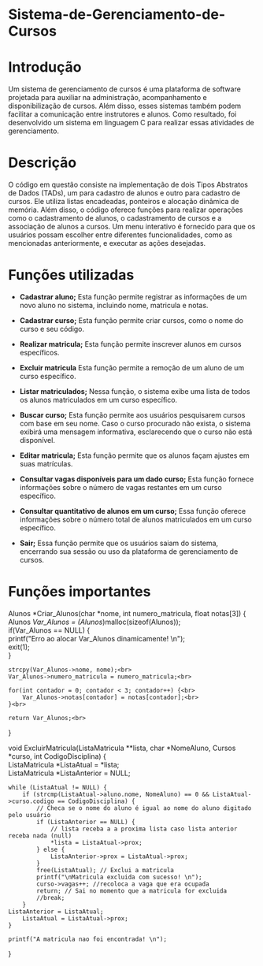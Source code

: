 # Sistema-de-Gerenciamento-de-Cursos
# Introdução 
Um sistema de gerenciamento de cursos é uma plataforma de software projetada para auxiliar na administração, acompanhamento e disponibilização de cursos. Além disso, esses sistemas também podem facilitar a comunicação entre instrutores e alunos. Como resultado, foi desenvolvido um sistema em linguagem C para realizar essas atividades de gerenciamento.

# Descrição 
O código em questão consiste na implementação de dois Tipos Abstratos de Dados (TADs), um para cadastro de alunos e outro para cadastro de cursos. Ele utiliza listas encadeadas, ponteiros e alocação dinâmica de memória. Além disso, o código oferece funções para realizar operações como o cadastramento de alunos, o cadastramento de cursos e a associação de alunos a cursos. Um menu interativo é fornecido para que os usuários possam escolher entre diferentes funcionalidades, como as mencionadas anteriormente, e executar as ações desejadas.

# Funções utilizadas 
* <strong>Cadastrar aluno;</strong>
 Esta função permite registrar as informações de um novo aluno no sistema, incluindo nome, matricula e notas.

* <strong>Cadastrar curso;</strong>
 Esta função permite criar cursos, como o nome do curso e seu código.
  
* <strong>Realizar matricula;</strong>
 Esta função permite inscrever alunos em cursos específicos. 

* <strong>Excluir matricula</strong>
Esta função permite a remoção de um aluno de um curso específico.

* <strong>Listar matriculados;</strong>
  Nessa função, o sistema exibe uma lista de todos os alunos matriculados em um curso específico.

* <strong>Buscar curso;</strong>
   Esta função permite aos usuários pesquisarem cursos com base em seu nome. Caso o curso procurado não exista, o sistema exibirá uma mensagem informativa, esclarecendo que o curso não está disponível. 
* <strong>Editar matricula;</strong>
 Esta função permite que os alunos façam ajustes em suas matrículas.

* <strong>Consultar vagas disponíveis para um dado curso;</strong>
 Esta função fornece informações sobre o número de vagas restantes em um curso específico.

* <strong>Consultar quantitativo de alunos em um curso;</strong>
 Essa função oferece informações sobre o número total de alunos matriculados em um curso específico.

* <strong>Sair;</strong>
  Essa função permite que os usuários saiam do sistema, encerrando sua sessão ou uso da plataforma de gerenciamento de cursos.
  
# Funções importantes
  Alunos *Criar_Alunos(char *nome, int numero_matricula, float notas[3]) {<br>
    Alunos *Var_Alunos = (Alunos*)malloc(sizeof(Alunos));<br>
    if(Var_Alunos == NULL) {<br>
        printf("Erro ao alocar Var_Alunos dinamicamente! \n");<br>
        exit(1);<br>
    }

    strcpy(Var_Alunos->nome, nome);<br>
    Var_Alunos->numero_matricula = numero_matricula;<br>

    for(int contador = 0; contador < 3; contador++) {<br>
        Var_Alunos->notas[contador] = notas[contador];<br>
    }<br>

    return Var_Alunos;<br>
} 

void ExcluirMatricula(ListaMatricula **lista, char *NomeAluno, Cursos *curso, int CodigoDisciplina) {<br>
    ListaMatricula *ListaAtual = *lista;<br>
    ListaMatricula *ListaAnterior = NULL;<br>

    while (ListaAtual != NULL) {
        if (strcmp(ListaAtual->aluno.nome, NomeAluno) == 0 && ListaAtual->curso.codigo == CodigoDisciplina) {
            // Checa se o nome do aluno é igual ao nome do aluno digitado pelo usuário
            if (ListaAnterior == NULL) {
                // lista receba a a proxima lista caso lista anterior receba nada (null)
                *lista = ListaAtual->prox;
            } else {
                ListaAnterior->prox = ListaAtual->prox;
            }
            free(ListaAtual); // Exclui a matricula
            printf("\nMatricula excluida com sucesso! \n");
            curso->vagas++; //recoloca a vaga que era ocupada
            return; // Sai no momento que a matricula for excluida
            //break;
        }
    ListaAnterior = ListaAtual;
        ListaAtual = ListaAtual->prox;
    }

    printf("A matricula nao foi encontrada! \n");
}



